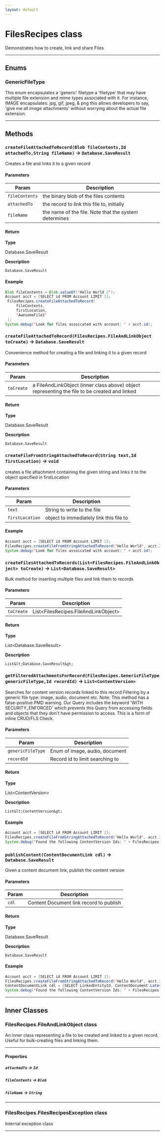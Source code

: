 ```yaml
---
layout: default
---
```

# FilesRecipes class

Demonstrates how to create, link and share Files

---
## Enums
### GenericFileType


This enum encapsulates a &apos;generic&apos; filetype a &apos;filetype&apos; that may have multiple file extension and mime types associated with it. For instance, IMAGE encapsulates: jpg, gif, jpeg, &amp; png this allows developers to say, &apos;give me all *image* attachments&apos; without worrying about the actual file extension.

---
## Methods
### `createFileAttachedToRecord(Blob fileContents,Id attachedTo,String fileName)` → `Database.SaveResult`

Creates a file and links it to a given record

#### Parameters

| Param | Description |
| ----- | ----------- |
|`fileContents` |  the binary blob of the files contents |
|`attachedTo` |    the record to link this file to, initially |
|`fileName` |      the name of the file. Note that the system determines |

#### Return

**Type**

Database.SaveResult

**Description**

`Database.SaveResult`

#### Example
```java
Blob fileContents = Blob.valueOf('Hello World 2');
Account acct = [SELECT id FROM Account LIMIT 1];
 FilesRecipes.createFileAttachedToRecord(
     fileContents,
     firstLocation,
     'AwesomeFile1'
 );
System.debug('Look for files assoicated with account: ' + acct.id);
```

### `createFileAttachedToRecord(FilesRecipes.FileAndLinkObject toCreate)` → `Database.SaveResult`

Convenience method for creating a file and linking it to a given record

#### Parameters

| Param | Description |
| ----- | ----------- |
|`toCreate` |  a FileAndLinkObject (inner class above) object representing the file to be created and linked |

#### Return

**Type**

Database.SaveResult

**Description**

`Database.SaveResult`

### `createFileFromStringAttachedToRecord(String text,Id firstLocation)` → `void`

creates a file attachment containing the given string and links it to the object specified in firstLocation

#### Parameters

| Param | Description |
| ----- | ----------- |
|`text` |           String to write to the file |
|`firstLocation` |  object to immediately link this file to |

#### Example
```java
Account acct = [SELECT id FROM Account LIMIT 1];
FilesRecipes.createFileFromStringAttachedToRecord('Hello World', acct.Id);
System.debug('Look for files assoicated with account: ' + acct.id);
```

### `createFilesAttachedToRecords(List<FilesRecipes.FileAndLinkObject> toCreate)` → `List<Database.SaveResult>`

Bulk method for inserting multiple files and link them to records

#### Parameters

| Param | Description |
| ----- | ----------- |
|`toCreate` |  List&lt;FilesRecipes.FileAndLinkObject&gt; |

#### Return

**Type**

List&lt;Database.SaveResult&gt;

**Description**

`List&lt;Database.SaveResult&gt;`

### `getFilteredAttachmentsForRecord(FilesRecipes.GenericFileType genericFileType,Id recordId)` → `List<ContentVersion>`

Searches for content version records linked to this record Filtering by a generic file type: image, audio, document etc. Note: This method has a false-positive PMD warning. Our Query includes the keyword &apos;WITH SECURITY_ENFORCED&apos; which prevents this Query from accessing fields and objects that they don&apos;t have permission to access. This is a form of inline CRUD/FLS Check.

#### Parameters

| Param | Description |
| ----- | ----------- |
|`genericFileType` |  Enum of image, audio, document |
|`recordId` |         Record id to limit searching to |

#### Return

**Type**

List&lt;ContentVersion&gt;

**Description**

`List&lt;ContentVersion&gt;`

#### Example
```java
Account acct = [SELECT id FROM Account LIMIT 1];
FilesRecipes.createFileFromStringAttachedToRecord('Hello World', acct.Id);
System.debug('Found the following ContentVersion Ids: ' + FilesRecipes.getFilteredAttachmentsForRecord(FilesRecipes.GenericFileType.ALL, acct.id));
```

### `publishContent(ContentDocumentLink cdl)` → `Database.SaveResult`

Given a content document link, publish the content version

#### Parameters

| Param | Description |
| ----- | ----------- |
|`cdl` |    Content Document link record to publish |

#### Return

**Type**

Database.SaveResult

**Description**

`Database.SaveResult`

#### Example
```java
Account acct = [SELECT id FROM Account LIMIT 1];
FilesRecipes.createFileFromStringAttachedToRecord('Hello World', acct.Id);
ContentDocumentLink cdl = [SELECT LinkedEntityId, ContentDocument.LatestPublishedVersionId FROM ContentDocumentLink WHERE LinkedEntityId = :acct.id LIMIT 1];
System.debug('Found the following ContentVersion Ids: ' + FilesRecipes.getFilteredAttachmentsForRecord(FilesRecipes.GenericFileType.ALL, acct.id));
```

---
## Inner Classes

### FilesRecipes.FileAndLinkObject class

 An inner class representing a file to be created and linked to a given record. Useful for bulk-creating files and linking them.

---
#### Properties

##### `attachedTo` → `Id`

##### `fileContents` → `Blob`

##### `fileName` → `String`

---
### FilesRecipes.FilesRecipesException class

Internal exception class

---
